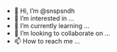 - 👋 Hi, I’m @snspsndh
- 👀 I’m interested in ...
- 🌱 I’m currently learning ...
- 💞️ I’m looking to collaborate on ...
- 📫 How to reach me ...

<!---
snspsndh/snspsndh is a ✨ special ✨ repository because its `README.md` (this file) appears on your GitHub profile.
You can click the Preview link to take a look at your changes.
--->
